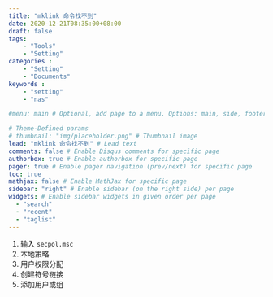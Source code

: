 ```yaml
---
title: "mklink 命令找不到"
date: 2020-12-21T08:35:00+08:00
draft: false
tags: 
    - "Tools"
    - "Setting"
categories :                             
    - "Setting"
    - "Documents"
keywords :                                 
    - "setting"
    - "nas"

#menu: main # Optional, add page to a menu. Options: main, side, footer

# Theme-Defined params
# thumbnail: "img/placeholder.png" # Thumbnail image
lead: "mklink 命令找不到" # Lead text
comments: false # Enable Disqus comments for specific page
authorbox: true # Enable authorbox for specific page
pager: true # Enable pager navigation (prev/next) for specific page
toc: true 
mathjax: false # Enable MathJax for specific page
sidebar: "right" # Enable sidebar (on the right side) per page
widgets: # Enable sidebar widgets in given order per page
  - "search"
  - "recent"
  - "taglist"
---
```


1. 输入 `secpol.msc`
2. 本地策略
3. 用户权限分配
4. 创建符号链接
5. 添加用户或组